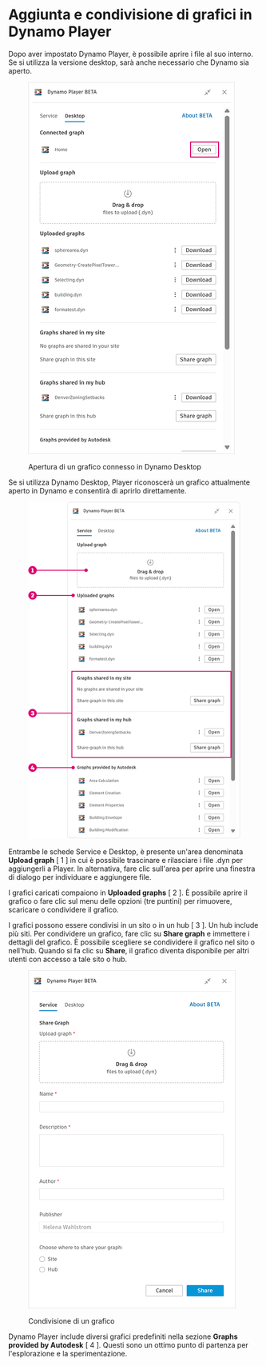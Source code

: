 # Aggiunta e condivisione di grafici in Dynamo Player

Dopo aver impostato Dynamo Player, è possibile aprire i file al suo interno. Se si utilizza la versione desktop, sarà anche necessario che Dynamo sia aperto. 

<figure><img src="../.gitbook/assets/open-connected-graph.png" alt=""><figcaption><p>Apertura di un grafico connesso in Dynamo Desktop</p></figcaption></figure>

Se si utilizza Dynamo Desktop, Player riconoscerà un grafico attualmente aperto in Dynamo e consentirà di aprirlo direttamente.

<figure><img src="../.gitbook/assets/access-graphs.png" alt=""><figcaption></figcaption></figure>

Entrambe le schede Service e Desktop, è presente un'area denominata **Upload graph** [ 1 ] in cui è possibile trascinare e rilasciare i file .dyn per aggiungerli a Player. In alternativa, fare clic sull'area per aprire una finestra di dialogo per individuare e aggiungere file.

I grafici caricati compaiono in **Uploaded graphs** [ 2 ]. È possibile aprire il grafico o fare clic sul menu delle opzioni (tre puntini) per rimuovere, scaricare o condividere il grafico.

I grafici possono essere condivisi in un sito o in un hub [ 3 ]. Un hub include più siti. Per condividere un grafico, fare clic su **Share graph** e immettere i dettagli del grafico. È possibile scegliere se condividere il grafico nel sito o nell'hub. Quando si fa clic su **Share**, il grafico diventa disponibile per altri utenti con accesso a tale sito o hub. 

<figure><img src="../.gitbook/assets/share-graph.png" alt=""><figcaption><p>Condivisione di un grafico</p></figcaption></figure>

Dynamo Player include diversi grafici predefiniti nella sezione **Graphs provided by Autodesk** [ 4 ]. Questi sono un ottimo punto di partenza per l'esplorazione e la sperimentazione.



